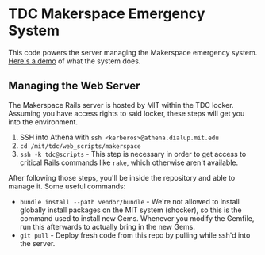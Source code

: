 # TDC Makerspace Emergency System
This code powers the server managing the Makerspace emergency system.  [Here's a demo](https://youtu.be/eXu26cHRDBs) of what the system does.

## Managing the Web Server
The Makerspace Rails server is hosted by MIT within the TDC locker.  Assuming you have access rights to said locker, these steps will get you into the environment.

1. SSH into Athena with `ssh <kerberos>@athena.dialup.mit.edu`
2. `cd /mit/tdc/web_scripts/makerspace`
3. `ssh -k tdc@scripts` - This step is necessary in order to get access to critical Rails commands like `rake`, which otherwise aren't available.

After following those steps, you'll be inside the repository and able to manage it.  Some useful commands:

- `bundle install --path vendor/bundle` - We're not allowed to install globally install packages on the MIT system (shocker), so this is the command used to install new Gems.  Whenever you modify the Gemfile, run this afterwards to actually bring in the new Gems.
- `git pull` - Deploy fresh code from this repo by pulling while ssh'd into the server.

